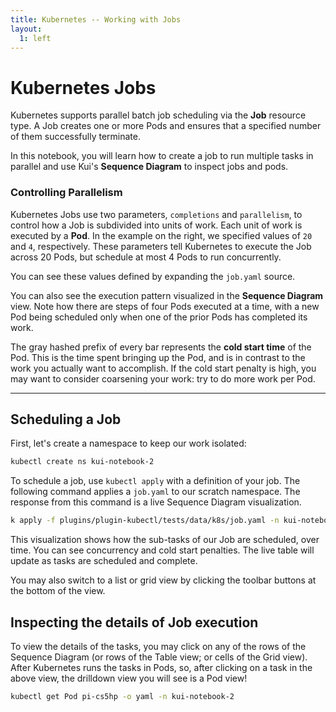 ```yaml
---
title: Kubernetes -- Working with Jobs
layout:
  1: left
---
```


# Kubernetes Jobs

Kubernetes supports parallel batch job scheduling via the **Job**
resource type. A Job creates one or more Pods and ensures that a
specified number of them successfully terminate.

In this notebook, you will learn how to create a job to run multiple
tasks in parallel and use Kui's **Sequence Diagram** to inspect jobs
and pods.

### Controlling Parallelism

Kubernetes Jobs use two parameters, `completions` and `parallelism`,
to control how a Job is subdivided into units of work. Each unit of
work is executed by a **Pod**. In the example on the right, we
specified values of `20` and `4`, respectively. These parameters tell
Kubernetes to execute the Job across 20 Pods, but schedule at most 4
Pods to run concurrently.

You can see these values defined by expanding the `job.yaml` source.

You can also see the execution pattern visualized in the **Sequence
Diagram** view. Note how there are steps of four Pods executed at a
time, with a new Pod being scheduled only when one of the prior Pods
has completed its work.

The gray hashed prefix of every bar represents the **cold start time**
of the Pod. This is the time spent bringing up the Pod, and is in
contrast to the work you actually want to accomplish. If the cold
start penalty is high, you may want to consider coarsening your work:
try to do more work per Pod.

---

## Scheduling a Job

First, let's create a namespace to keep our work isolated:

```bash
kubectl create ns kui-notebook-2
```

To schedule a job, use `kubectl apply` with a definition of your
job. The following command applies a `job.yaml` to our scratch
namespace. The response from this command is a live Sequence Diagram
visualization.

```bash
k apply -f plugins/plugin-kubectl/tests/data/k8s/job.yaml -n kui-notebook-2
```

This visualization shows how the sub-tasks of our Job are scheduled,
over time. You can see concurrency and cold start penalties. The live
table will update as tasks are scheduled and complete.

You may also switch to a list or grid view by clicking the toolbar
buttons at the bottom of the view.

## Inspecting the details of Job execution

To view the details of the tasks, you may click on any of the rows of
the Sequence Diagram (or rows of the Table view; or cells of the Grid
view). After Kubernetes runs the tasks in Pods, so, after clicking on
a task in the above view, the drilldown view you will see is a Pod
view!

```bash
kubectl get Pod pi-cs5hp -o yaml -n kui-notebook-2
```
